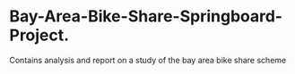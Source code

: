 # Bay-Area-Bike-Share-Springboard-Project.
Contains analysis and report on a study of the bay area bike share scheme
